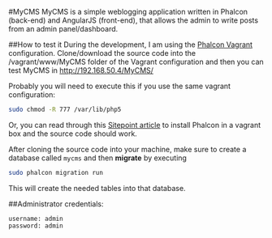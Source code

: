 #MyCMS
MyCMS is a simple weblogging application written in Phalcon (back-end) and AngularJS (front-end), that allows the admin to write posts from an admin panel/dashboard.

##How to test it
During the development, I am using the [Phalcon Vagrant](https://github.com/phalcon/vagrant) configuration. Clone/download the source code into the /vagrant/www/MyCMS folder of the Vagrant configuration and then you can test MyCMS in http://192.168.50.4/MyCMS/

Probably you will need to execute this if you use the same vagrant configuration:
```bash
sudo chmod -R 777 /var/lib/php5
```

Or, you can read through this [Sitepoint article](http://www.sitepoint.com/quick-tip-install-zephir-phalcon-2-vagrant/) to install Phalcon in a vagrant box and the source code should work.

After cloning the source code into your machine, make sure to create a database called `mycms` and then **migrate** by executing
```bash
sudo phalcon migration run
```
This will create the needed tables into that database.

##Administrator credentials:
```
username: admin
password: admin
```

